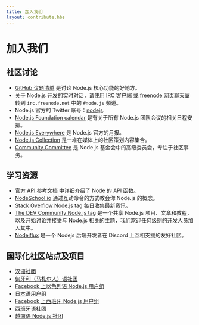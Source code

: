 ```yaml
---
title: 加入我们
layout: contribute.hbs
---
```


# 加入我们

## 社区讨论

- [GitHub 议题清单](https://github.com/nodejs/node/issues) 是讨论 Node.js 核心功能的好地方。
- 关于 Node.js 开发的实时对话，请使用 [IRC 客户端](https://en.wikipedia.org/wiki/Comparison_of_Internet_Relay_Chat_clients) 或 [freenode 网页聊天室](https://webchat.freenode.net/#node.js) 转到 `irc.freenode.net` 中的 `#node.js` 頻道。
- Node.js 官方的 Twitter 账号：[nodejs](https://twitter.com/nodejs).
- [Node.js Foundation calendar](https://nodejs.org/calendar) 是有关于所有 Node.js 团队会议的相关日程安排。
- [Node.js Everywhere](https://newsletter.nodejs.org) 是 Node.js 官方的月报。
- [Node.js Collection](https://medium.com/the-node-js-collection) 是一堆在媒体上的社区策划内容集合。
- [Community Committee](https://github.com/nodejs/community-committee) 是 Node.js 基金会中的高级委员会，专注于社区事务。

## 学习资源

- [官方 API 参考文档](/api/) 中详细介绍了 Node 的 API 函数。
- [NodeSchool.io](https://nodeschool.io/) 通过互动命令的方式教会你 Node.js 的概念。
- [Stack Overflow Node.js tag](https://stackoverflow.com/questions/tagged/node.js) 每日收集最新资讯。
- [The DEV Community Node.js tag](https://dev.to/t/node) 是一个共享 Node.js 项目、文章和教程，以及开始讨论并接受与 Node.js 相关的主题，我们欢迎任何级别的开发人员加入其中。
- [Nodeiflux](https://discordapp.com/invite/vUsrbjd) 是一个 Nodejs 后端开发者在 Discord 上互相支援的友好社区。

## 国际化社区站点及项目

- [汉语社团](https://cnodejs.org/)
- [匈牙利（马札尔人）语社团](https://nodehun.blogspot.com/)
- [Facebook 上以色列语 Node.js 用户组](https://www.facebook.com/groups/node.il/)
- [日本语用户组](https://nodejs.jp/)
- [Facebook 上西班牙 Node.js 用户组](https://www.facebook.com/groups/node.es/)
- [西班牙语社团](http://nodehispano.com)
- [越南语 Node.js 社团](https://www.facebook.com/nodejs.vn/)
